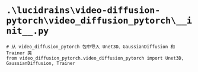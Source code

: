 # `.\lucidrains\video-diffusion-pytorch\video_diffusion_pytorch\__init__.py`

```
# 从 video_diffusion_pytorch 包中导入 Unet3D、GaussianDiffusion 和 Trainer 类
from video_diffusion_pytorch.video_diffusion_pytorch import Unet3D, GaussianDiffusion, Trainer
```